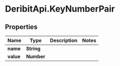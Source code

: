 # DeribitApi.KeyNumberPair

## Properties

Name | Type | Description | Notes
------------ | ------------- | ------------- | -------------
**name** | **String** |  | 
**value** | **Number** |  | 


